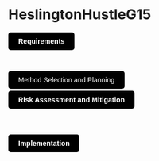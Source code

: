 # HeslingtonHustleG15




<a href="https://lukehcjackson.github.io/HeslingtonHustleG15/docs/Requirements.pdf" style="background-color: black; color: white; padding: 10px 20px; text-decoration: none; border-radius: 5px; font-family: sans-serif; font-weight: bold; display: inline-block; margin-bottom: 1cm;">Requirements</a>




<a href="https://lukehcjackson.github.io/HeslingtonHustleG15/docs/Requirements.pdf" style="background-color: black; color: white; padding: 10px 20px; text-decoration: none; border-radius: 5px; font-family: sans-serif;font-weight: bold display: inline-block; margin-bottom: 1cm;;">Method Selection and Planning</a>


<a href="https://lukehcjackson.github.io/HeslingtonHustleG15/docs/Requirements.pdf" style="background-color: black; color: white; padding: 10px 20px; text-decoration: none; border-radius: 5px; font-family: sans-serif; font-weight: bold; display: inline-block; margin-bottom: 1cm;">Risk Assessment and Mitigation</a>



<a href="https://lukehcjackson.github.io/HeslingtonHustleG15/docs/Requirements.pdf" style="background-color: black; color: white; padding: 10px 20px; text-decoration: none; border-radius: 5px; font-family: sans-serif; font-weight: bold; display: inline-block; margin-bottom: 1cm;">Implementation</a>


